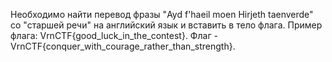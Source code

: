 Необходимо найти перевод фразы "Ayd f'haeil moen Hirjeth taenverde" со "старшей речи" на английский язык и вставить в тело флага. Пример флага: VrnCTF{good_luck_in_the_contest}.
Флаг - VrnCTF{conquer_with_courage_rather_than_strength}.